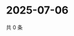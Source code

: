 # 2025-07-06

共 0 条

<!-- BEGIN ZHIHUVIDEO -->
<!-- 最后更新时间 Sun Jul 06 2025 11:21:08 GMT+0800 (China Standard Time) -->

<!-- END ZHIHUVIDEO -->
